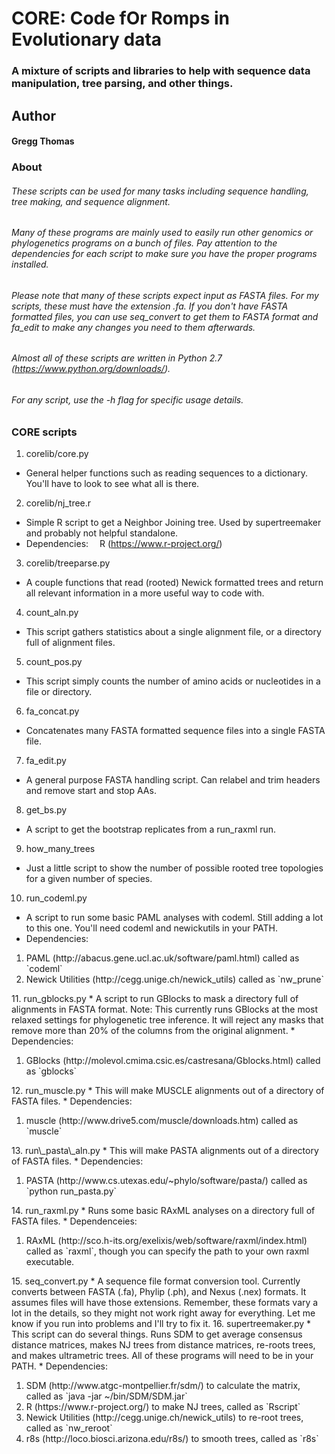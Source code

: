 # CORE: Code fOr Romps in Evolutionary data
### A mixture of scripts and libraries to help with sequence data manipulation, tree parsing, and other things.

## Author
#### Gregg Thomas

### About
###### These scripts can be used for many tasks including sequence handling, tree making, and sequence alignment.
###### Many of these programs are mainly used to easily run other genomics or phylogenetics programs on a bunch of files. Pay attention to the dependencies for each script to make sure you have the proper programs installed.
###### Please note that many of these scripts expect input as FASTA files. For my scripts, these *must* have the extension .fa. If you don't have FASTA formatted files, you can use seq_convert to get them to FASTA format and fa_edit to make any changes you need to them afterwards.

###### Almost all of these scripts are written in Python 2.7 (https://www.python.org/downloads/).
###### For any script, use the -h flag for specific usage details.

### CORE scripts

1. corelib/core.py
  * General helper functions such as reading sequences to a dictionary. You'll have to look to see what all is there.
2. corelib/nj_tree.r
  * Simple R script to get a Neighbor Joining tree. Used by supertreemaker and probably not helpful standalone.
  * Dependencies:
&emsp;R (https://www.r-project.org/)
3. corelib/treeparse.py
  * A couple functions that read (rooted) Newick formatted trees and return all relevant information in a more useful way to code with.
4. count_aln.py
  * This script gathers statistics about a single alignment file, or a directory full of alignment files.
5. count_pos.py
  * This script simply counts the number of amino acids or nucleotides in a file or directory.
6. fa_concat.py
  * Concatenates many FASTA formatted sequence files into a single FASTA file.
7. fa_edit.py
  * A general purpose FASTA handling script. Can relabel and trim headers and remove start and stop AAs.
8. get_bs.py
  * A script to get the bootstrap replicates from a run_raxml run.
9. how\_many\_trees
  * Just a little script to show the number of possible rooted tree topologies for a given number of species.
10. run_codeml.py
  * A script to run some basic PAML analyses with codeml. Still adding a lot to this one. You'll need codeml and newickutils in your PATH.
  * Dependencies:
  <ol>
   <li>PAML (http://abacus.gene.ucl.ac.uk/software/paml.html) called as `codeml`</li>
   <li>Newick Utilities (http://cegg.unige.ch/newick_utils) called as `nw_prune`</li>
  </ol>
11. run_gblocks.py
  * A script to run GBlocks to mask a directory full of alignments in FASTA format. Note: This currently runs GBlocks at the most relaxed settings for phylogenetic tree inference. It will reject any masks that remove more than 20% of the columns from the original alignment.
  * Dependencies:
  <ol> 
   <li>GBlocks (http://molevol.cmima.csic.es/castresana/Gblocks.html) called as `gblocks`</li>
  </ol>
12. run_muscle.py
  * This will make MUSCLE alignments out of a directory of FASTA files.
  * Dependencies:
  <ol>
   <li>muscle (http://www.drive5.com/muscle/downloads.htm) called as `muscle`</li>
  </ol>
13. run\_pasta\_aln.py	
  * This will make PASTA alignments out of a directory of FASTA files.
  * Dependencies:
  <ol>
   <li>PASTA (http://www.cs.utexas.edu/~phylo/software/pasta/) called as `python run_pasta.py`</li>
  </ol>
14. run_raxml.py
  * Runs some basic RAxML analyses on a directory full of FASTA files.
  * Dependenceies:
  <ol>
   <li>RAxML (http://sco.h-its.org/exelixis/web/software/raxml/index.html) called as `raxml`, though you can specify the path to your own raxml executable.</li>
  </ol>
15. seq_convert.py
  * A sequence file format conversion tool. Currently converts between FASTA (.fa), Phylip (.ph), and Nexus (.nex) formats. It assumes files will have those extensions. Remember, these formats vary a lot in the details, so they might not work right away for everything. Let me know if you run into problems and I'll try to fix it.
16. supertreemaker.py
  * This script can do several things. Runs SDM to get average consensus distance matrices, makes NJ trees from distance matrices, re-roots trees, and makes ultrametric trees. All of these programs will need to be in your PATH.
  * Dependencies:
  <ol>
   <li>SDM (http://www.atgc-montpellier.fr/sdm/) to calculate the matrix, called as `java -jar ~/bin/SDM/SDM.jar`</li>
   <li>R (https://www.r-project.org/) to make NJ trees, called as `Rscript`</li>
   <li>Newick Utilities (http://cegg.unige.ch/newick_utils) to re-root trees, called as `nw_reroot`</li>
   <li>r8s (http://loco.biosci.arizona.edu/r8s/) to smooth trees, called as `r8s`</li>
  </ol>
